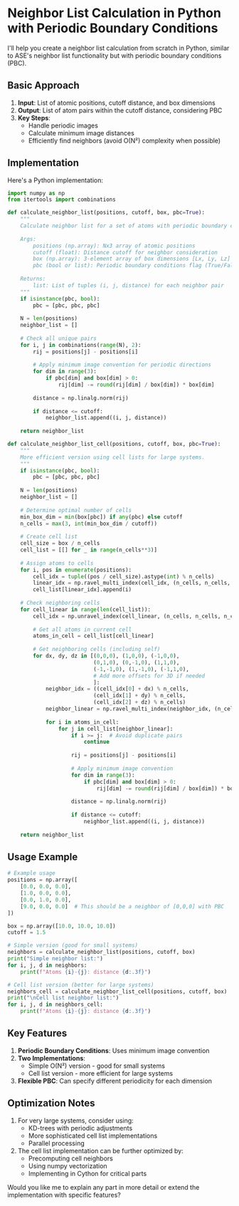 # Neighbor List Calculation in Python with Periodic Boundary Conditions

I'll help you create a neighbor list calculation from scratch in Python, similar to ASE's neighbor list functionality but with periodic boundary conditions (PBC).

## Basic Approach

1. **Input**: List of atomic positions, cutoff distance, and box dimensions
2. **Output**: List of atom pairs within the cutoff distance, considering PBC
3. **Key Steps**:
   - Handle periodic images
   - Calculate minimum image distances
   - Efficiently find neighbors (avoid O(N²) complexity when possible)

## Implementation

Here's a Python implementation:

```python
import numpy as np
from itertools import combinations

def calculate_neighbor_list(positions, cutoff, box, pbc=True):
    """
    Calculate neighbor list for a set of atoms with periodic boundary conditions.
    
    Args:
        positions (np.array): Nx3 array of atomic positions
        cutoff (float): Distance cutoff for neighbor consideration
        box (np.array): 3-element array of box dimensions [Lx, Ly, Lz]
        pbc (bool or list): Periodic boundary conditions flag (True/False or [x,y,z])
    
    Returns:
        list: List of tuples (i, j, distance) for each neighbor pair
    """
    if isinstance(pbc, bool):
        pbc = [pbc, pbc, pbc]
    
    N = len(positions)
    neighbor_list = []
    
    # Check all unique pairs
    for i, j in combinations(range(N), 2):
        rij = positions[j] - positions[i]
        
        # Apply minimum image convention for periodic directions
        for dim in range(3):
            if pbc[dim] and box[dim] > 0:
                rij[dim] -= round(rij[dim] / box[dim]) * box[dim]
        
        distance = np.linalg.norm(rij)
        
        if distance <= cutoff:
            neighbor_list.append((i, j, distance))
    
    return neighbor_list

def calculate_neighbor_list_cell(positions, cutoff, box, pbc=True):
    """
    More efficient version using cell lists for large systems.
    """
    if isinstance(pbc, bool):
        pbc = [pbc, pbc, pbc]
    
    N = len(positions)
    neighbor_list = []
    
    # Determine optimal number of cells
    min_box_dim = min(box[pbc]) if any(pbc) else cutoff
    n_cells = max(3, int(min_box_dim / cutoff))
    
    # Create cell list
    cell_size = box / n_cells
    cell_list = [[] for _ in range(n_cells**3)]
    
    # Assign atoms to cells
    for i, pos in enumerate(positions):
        cell_idx = tuple((pos / cell_size).astype(int) % n_cells)
        linear_idx = np.ravel_multi_index(cell_idx, (n_cells, n_cells, n_cells))
        cell_list[linear_idx].append(i)
    
    # Check neighboring cells
    for cell_linear in range(len(cell_list)):
        cell_idx = np.unravel_index(cell_linear, (n_cells, n_cells, n_cells))
        
        # Get all atoms in current cell
        atoms_in_cell = cell_list[cell_linear]
        
        # Get neighboring cells (including self)
        for dx, dy, dz in [(0,0,0), (1,0,0), (-1,0,0), 
                           (0,1,0), (0,-1,0), (1,1,0), 
                           (-1,-1,0), (1,-1,0), (-1,1,0),
                           # Add more offsets for 3D if needed
                           ]:
            neighbor_idx = ((cell_idx[0] + dx) % n_cells,
                           (cell_idx[1] + dy) % n_cells,
                           (cell_idx[2] + dz) % n_cells)
            neighbor_linear = np.ravel_multi_index(neighbor_idx, (n_cells, n_cells, n_cells))
            
            for i in atoms_in_cell:
                for j in cell_list[neighbor_linear]:
                    if i >= j:  # Avoid duplicate pairs
                        continue
                        
                    rij = positions[j] - positions[i]
                    
                    # Apply minimum image convention
                    for dim in range(3):
                        if pbc[dim] and box[dim] > 0:
                            rij[dim] -= round(rij[dim] / box[dim]) * box[dim]
                    
                    distance = np.linalg.norm(rij)
                    
                    if distance <= cutoff:
                        neighbor_list.append((i, j, distance))
    
    return neighbor_list
```

## Usage Example

```python
# Example usage
positions = np.array([
    [0.0, 0.0, 0.0],
    [1.0, 0.0, 0.0],
    [0.0, 1.0, 0.0],
    [9.0, 0.0, 0.0]  # This should be a neighbor of [0,0,0] with PBC
])

box = np.array([10.0, 10.0, 10.0])
cutoff = 1.5

# Simple version (good for small systems)
neighbors = calculate_neighbor_list(positions, cutoff, box)
print("Simple neighbor list:")
for i, j, d in neighbors:
    print(f"Atoms {i}-{j}: distance {d:.3f}")

# Cell list version (better for large systems)
neighbors_cell = calculate_neighbor_list_cell(positions, cutoff, box)
print("\nCell list neighbor list:")
for i, j, d in neighbors_cell:
    print(f"Atoms {i}-{j}: distance {d:.3f}")
```

## Key Features

1. **Periodic Boundary Conditions**: Uses minimum image convention
2. **Two Implementations**:
   - Simple O(N²) version - good for small systems
   - Cell list version - more efficient for large systems
3. **Flexible PBC**: Can specify different periodicity for each dimension

## Optimization Notes

1. For very large systems, consider using:
   - KD-trees with periodic adjustments
   - More sophisticated cell list implementations
   - Parallel processing
2. The cell list implementation can be further optimized by:
   - Precomputing cell neighbors
   - Using numpy vectorization
   - Implementing in Cython for critical parts

Would you like me to explain any part in more detail or extend the implementation with specific features?